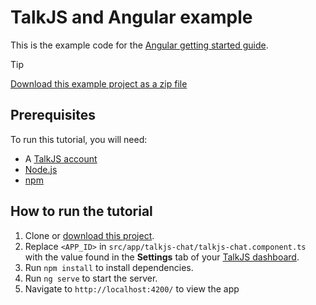 # TalkJS and Angular example

This is the example code for the [Angular getting started guide](https://talkjs.com/docs/Getting_Started/Frameworks/Angular/).

> [!TIP]
> [Download this example project as a zip file](https://github.com/talkjs/talkjs-examples/releases/latest/download/angular.angular-getting-started.zip)

## Prerequisites

To run this tutorial, you will need:

- A [TalkJS account](https://talkjs.com/dashboard/login)
- [Node.js](https://nodejs.org/en)
- [npm](https://www.npmjs.com/)

## How to run the tutorial

1. Clone or [download this project](https://github.com/talkjs/talkjs-examples/releases/latest/download/angular.angular-getting-started.zip).
2. Replace `<APP_ID>` in `src/app/talkjs-chat/talkjs-chat.component.ts` with the value found in the **Settings** tab of your [TalkJS dashboard](https://talkjs.com/dashboard/login).
3. Run `npm install` to install dependencies.
4. Run `ng serve` to start the server.
5. Navigate to `http://localhost:4200/` to view the app
